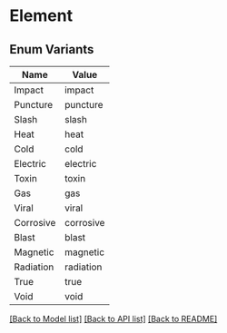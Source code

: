 # Element

## Enum Variants

| Name | Value |
|---- | -----|
| Impact | impact |
| Puncture | puncture |
| Slash | slash |
| Heat | heat |
| Cold | cold |
| Electric | electric |
| Toxin | toxin |
| Gas | gas |
| Viral | viral |
| Corrosive | corrosive |
| Blast | blast |
| Magnetic | magnetic |
| Radiation | radiation |
| True | true |
| Void | void |


[[Back to Model list]](../README.md#documentation-for-models) [[Back to API list]](../README.md#documentation-for-api-endpoints) [[Back to README]](../README.md)


